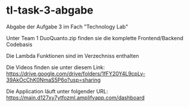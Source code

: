 # tl-task-3-abgabe
Abgabe der Aufgabe 3 im Fach "Technology Lab"

Unter Team 1 DuoQuanto.zip finden sie die komplette Frontend/Backend Codebasis

Die Lambda Funktionen sind im Verzechniss enthalten

Die Videos finden sie unter diesem Link: https://drive.google.com/drive/folders/1fFY20Y4L9cpLy-39AkOcChK0NmaS5P6o?usp=sharing

Die Application läuft unter folgender URL: https://main.d127xy7ytfozml.amplifyapp.com/dashboard
